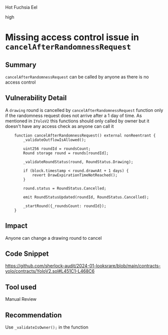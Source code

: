 Hot Fuchsia Eel

high

# Missing access control issue in `cancelAfterRandomnessRequest`

## Summary
`cancelAfterRandomnessRequest` can be called by anyone as there is no access control

## Vulnerability Detail
A `drawing` round is cancelled by `cancelAfterRandomnessRequest` function only if  the randomness request  does not arrive after a 1 day of time. As mentioned in `IYoloV2` this functions should only called by owner but it doesn't have any access check as anyone can call it
```solidity
    function cancelAfterRandomnessRequest() external nonReentrant {
        _validateOutflowIsAllowed();

        uint256 roundId = roundsCount;
        Round storage round = rounds[roundId];

        _validateRoundStatus(round, RoundStatus.Drawing);

        if (block.timestamp < round.drawnAt + 1 days) {
            revert DrawExpirationTimeNotReached();
        }

        round.status = RoundStatus.Cancelled;

        emit RoundStatusUpdated(roundId, RoundStatus.Cancelled);

        _startRound({_roundsCount: roundId});
    }
```

## Impact
Anyone can change a drawing round to cancel

## Code Snippet
https://github.com/sherlock-audit/2024-01-looksrare/blob/main/contracts-yolo/contracts/YoloV2.sol#L451C1-L468C6

## Tool used
Manual Review

## Recommendation
Use `_validateIsOwner();` in the function
